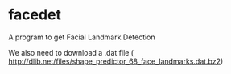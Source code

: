 # facedet
A program to get Facial Landmark Detection

We also need to download a .dat file ( http://dlib.net/files/shape_predictor_68_face_landmarks.dat.bz2)

